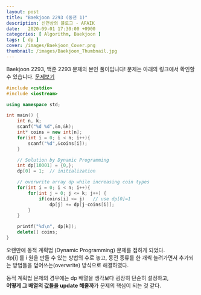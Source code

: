 ```yaml
---
layout: post
title: "Baekjoon 2293 (동전 1)"
description: 신연상의 블로그 - AFAIK
date:   2020-09-01 17:30:00 +0900
categories: [ Algorithm, Baekjoon ]
tags: [ dp ]
cover: /images/Baekjoon_Cover.png
thumbnail: /images/Baekjoon_Thumbnail.jpg
---
```


Baekjoon 2293, 백준 2293 문제의 본인 풀이입니다!
문제는 아래의 링크에서 확인할 수 있습니다.
[문제보기][prob]
<!-- more -->
```c++
#include <cstdio>
#include <iostream>

using namespace std;

int main() {
    int n, k;
    scanf("%d %d",&n,&k);
    int* coins = new int[n];
    for(int i = 0; i < n; i++){
        scanf("%d",&coins[i]);
    }

    // Solution by Dynamic Programming
    int dp[10001] = {0,};
    dp[0] = 1;  // initialization

    // overwrite array dp while increasing coin types
    for(int i = 0; i < n; i++){
        for(int j = 0; j <= k; j++) {
            if(coins[i] <= j)   // use dp[0]=1
                dp[j] += dp[j-coins[i]];
        }
    }

    printf("%d\n", dp[k]);
    delete[] coins;
}
```

오랜만에 동적 계획법 (Dynamic Programming) 문제를 접하게 되었다.  
dp[i] 를 i 원을 만들 수 있는 방법의 수로 놓고, 동전 종류를 한 개씩 늘려가면서 추가되는 방법들을 덮어쓰는(overwrite) 방식으로 해결하였다.

동적 계획법 문제의 경우에는 dp 배열을 생각보다 굉장히 단순히 설정하고,  
**어떻게 그 배열의 값들을 update 해줄까**가 문제의 핵심이 되는 것 같다.


[prob]: https://www.acmicpc.net/problem/2293

